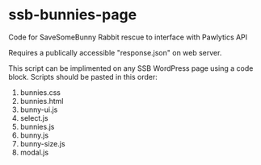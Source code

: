 # ssb-bunnies-page
Code for SaveSomeBunny Rabbit rescue to interface with Pawlytics API

Requires a publically accessible "response.json" on web server.

This script can be implimented on any SSB WordPress page using a code block. Scripts should be pasted in this order: 

1. bunnies.css
2. bunnies.html
3. bunny-ui.js
4. select.js
5. bunnies.js
6. bunny.js
7. bunny-size.js
8. modal.js